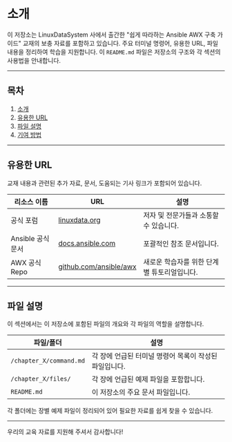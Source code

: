 # 소개

이 저장소는 LinuxDataSystem 사에서 출간한 "쉽게 따라하는 Ansible AWX 구축 가이드" 교재의 보충 자료를 포함하고 있습니다.
주요 터미널 명령어, 유용한 URL, 파일 내용을 정리하여 학습을 지원합니다.
이 `README.md` 파일은 저장소의 구조와 각 섹션의 사용법을 안내합니다.

---

## 목차
1. [소개](#소개)
2. [유용한 URL](#유용한-url)
3. [파일 설명](#파일-설명)
4. [기여 방법](#기여-방법)

---

## 유용한 URL

교재 내용과 관련된 추가 자료, 문서, 도움되는 기사 링크가 포함되어 있습니다.

| 리소스 이름            | URL                                         | 설명                                     |
|------------------------|---------------------------------------------|------------------------------------------|
| 공식 포럼               | [linuxdata.org](https://linuxdata.org) | 저자 및 전문가들과 소통할 수 있습니다.    |
| Ansible 공식 문서               | [docs.ansible.com](https://docs.ansible.com/ansible/latest/index.html) | 포괄적인 참조 문서입니다.                |
| AWX 공식 Repo        | [github.com/ansible/awx](https://github.com/ansible/awx) | 새로운 학습자를 위한 단계별 튜토리얼입니다. |

---

## 파일 설명

이 섹션에서는 이 저장소에 포함된 파일의 개요와 각 파일의 역할을 설명합니다.

| 파일/폴더             | 설명                                               |
|-----------------------|----------------------------------------------------|
| `/chapter_X/command.md`           | 각 장에 언급된 터미널 명령어 목록이 작성된 파일입니다.   |
| `/chapter_X/files/`          | 각 장에 언급된 예제 파일을 포함합니다.       |
| `README.md`           | 이 저장소의 주요 문서 파일입니다.                    |

각 폴더에는 장별 예제 파일이 정리되어 있어 필요한 자료를 쉽게 찾을 수 있습니다.

---

우리의 교육 자료를 지원해 주셔서 감사합니다!
